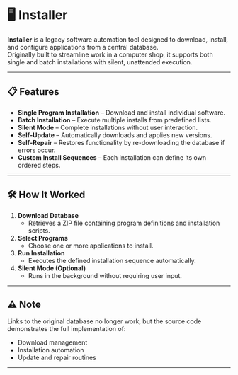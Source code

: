 # 🖥️ Installer

**Installer** is a legacy software automation tool designed to download, install, and configure applications from a central database.  
Originally built to streamline work in a computer shop, it supports both single and batch installations with silent, unattended execution.

---

## 📋 Features
- **Single Program Installation** – Download and install individual software.
- **Batch Installation** – Execute multiple installs from predefined lists.
- **Silent Mode** – Complete installations without user interaction.
- **Self-Update** – Automatically downloads and applies new versions.
- **Self-Repair** – Restores functionality by re-downloading the database if errors occur.
- **Custom Install Sequences** – Each installation can define its own ordered steps.

---

## 🛠 How It Worked
1. **Download Database**  
   - Retrieves a ZIP file containing program definitions and installation scripts.
2. **Select Programs**  
   - Choose one or more applications to install.
3. **Run Installation**  
   - Executes the defined installation sequence automatically.
4. **Silent Mode (Optional)**  
   - Runs in the background without requiring user input.

---

## ⚠️ Note
Links to the original database no longer work, but the source code demonstrates the full implementation of:
- Download management
- Installation automation
- Update and repair routines

---
